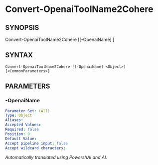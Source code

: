 ﻿---
external help file: powershai-help.xml
schema: 2.0.0
powershai: true
---

# Convert-OpenaiToolName2Cohere

## SYNOPSIS <!--!= @#Synop !-->

Convert-OpenaiToolName2Cohere [[-OpenaiName] <Object>]


## SYNTAX <!--!= @#Syntax !-->

```
Convert-OpenaiToolName2Cohere [[-OpenaiName] <Object>] [<CommonParameters>]
```

## PARAMETERS <!--!= @#Params !-->

### -OpenaiName

```yml
Parameter Set: (All)
Type: Object
Aliases: 
Accepted Values: 
Required: false
Position: 0
Default Value: 
Accept pipeline input: false
Accept wildcard characters: 
```


<!--PowershaiAiDocBlockStart-->
_Automatically translated using PowershAI and AI._
<!--PowershaiAiDocBlockEnd-->
